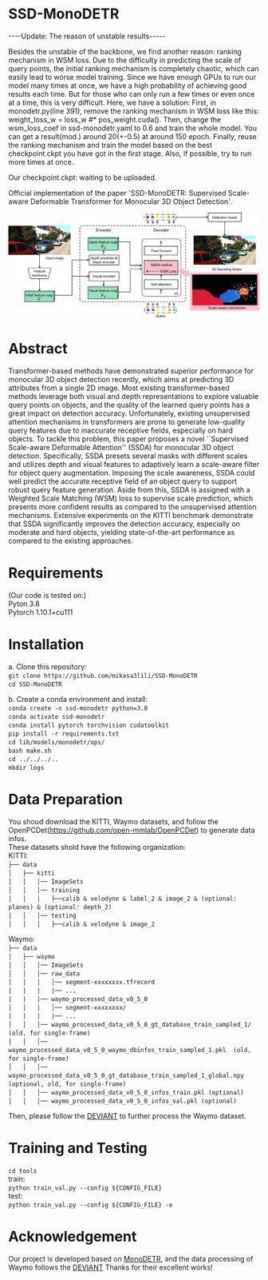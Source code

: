 # SSD-MonoDETR

----Update: The reason of unstable results-----

Besides the unstable of the backbone, we find another reason: ranking mechanism in WSM loss. Due to the difficulty in predicting the scale of query points, the initial ranking mechanism is completely chaotic, which can easily lead to worse model training. Since we have enough GPUs to run our model many times at once, we have a high probability of achieving good results each time. But for those who can only run a few times or even once at a time, this is very difficult. Here, we have a solution: First, in monodetr.py(line 391), remove the ranking mechanism in WSM loss like this: weight_loss_w = loss_w #* pos_weight.cuda(). Then, change the wsm_loss_coef in ssd-monodetr.yaml to 0.6 and train the whole model. You can get a result(mod.) around 20(+-0.5) at around 150 epoch. Finally, reuse the ranking mechanism and train the model based on the best checkpoint.ckpt you have got in the first stage. Also, if possible, try to run more times at once.

Our checkpoint.ckpt: waiting to be uploaded.

Official implementation of the paper 'SSD-MonoDETR: Supervised Scale-aware Deformable Transformer for Monocular 3D Object Detection'.
                               
![image](https://github.com/mikasa3lili/SSD-MonoDETR/blob/main/pipeline.png)

# Abstract

Transformer-based methods have demonstrated superior performance for monocular 3D object detection recently, which aims at predicting 3D attributes from a single 2D image. Most existing transformer-based methods leverage both visual and depth representations to explore valuable query points on objects, and the quality of the learned query points has a great impact on detection accuracy. Unfortunately, existing unsupervised attention mechanisms in transformers are prone to generate low-quality query features due to inaccurate receptive fields, especially on hard objects. To tackle this problem, this paper proposes a novel ``Supervised Scale-aware Deformable Attention'' (SSDA) for monocular 3D object detection. Specifically, SSDA presets several masks with different scales and utilizes depth and visual features to adaptively learn a scale-aware filter for object query augmentation. Imposing the scale awareness, SSDA could well predict the accurate receptive field of an object query to support robust query feature generation. Aside from this, SSDA is assigned with a Weighted Scale Matching (WSM) loss to supervise scale prediction, which presents more confident results as compared to the unsupervised attention mechanisms. Extensive experiments on the KITTI benchmark demonstrate that SSDA significantly improves the detection accuracy, especially on moderate and hard objects, yielding state-of-the-art performance as compared to the existing approaches. 

# Requirements
(Our code is tested on:)    
Pyton 3.8    
Pytorch 1.10.1+cu111    

# Installation
a. Clone this repository:     
`git clone https://github.com/mikasa3lili/SSD-MonoDETR`      
`cd SSD-MonoDETR`    

b. Create a conda environment and install:  
`conda create -n ssd-monodetr python=3.8`    
`conda activate ssd-monodetr`    
`conda install pytorch torchvision cudatoolkit`  
`pip install -r requirements.txt`  
`cd lib/models/monodetr/ops/`  
`bash make.sh`  
`cd ../../../..`  
`mkdir logs`  

# Data Preparation  
You shoud download the KITTI, Waymo datasets, and follow the OpenPCDet(https://github.com/open-mmlab/OpenPCDet) to generate data infos.    
These datasets shold have the following organization:    
KITTI:    
`├── data`    
`│   ├── kitti`  
`│   │   │── ImageSets`  
`│   │   │── training`  
`│   │   │   ├──calib & velodyne & label_2 & image_2 & (optional: planes) & (optional: depth_2)`  
`│   │   │── testing`  
`│   │   │   ├──calib & velodyne & image_2`  

Waymo:  
`├── data`  
`│   ├── waymo`  
`│   │   │── ImageSets`  
`│   │   │── raw_data`  
`│   │   │   │── segment-xxxxxxxx.tfrecord`  
`|   |   |   |── ...`  
`|   |   |── waymo_processed_data_v0_5_0`  
`│   │   │   │── segment-xxxxxxxx/`  
`|   |   |   |── ...`  
`│   │   │── waymo_processed_data_v0_5_0_gt_database_train_sampled_1/  (old, for single-frame)`  
`│   │   │── waymo_processed_data_v0_5_0_waymo_dbinfos_train_sampled_1.pkl  (old, for single-frame)`  
`│   │   │── waymo_processed_data_v0_5_0_gt_database_train_sampled_1_global.npy (optional, old, for single-frame)`  
`│   │   │── waymo_processed_data_v0_5_0_infos_train.pkl (optional)`  
`│   │   │── waymo_processed_data_v0_5_0_infos_val.pkl (optional)`   

Then, please follow the [DEVIANT](https://github.com/abhi1kumar/DEVIANT) to further process the Waymo dataset.

# Training and Testing   
`cd tools`   
train:  
`python train_val.py --config ${CONFIG_FILE}`  
test:  
`python train_val.py --config ${CONFIG_FILE} -e`   

# Acknowledgement
Our project is developed based on [MonoDETR](https://github.com/ZrrSkywalker/MonoDETR), and the data processing of Waymo follows the [DEVIANT](https://github.com/abhi1kumar/DEVIANT) Thanks for their excellent works!
